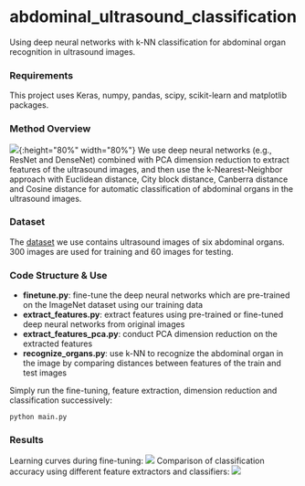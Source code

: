 # abdominal_ultrasound_classification
Using deep neural networks with k-NN classification for abdominal organ recognition in ultrasound images.

### Requirements
This project uses Keras, numpy, pandas, scipy, scikit-learn and matplotlib packages.

### Method Overview
![](https://github.com/LeeKeyu/abdominal_ultrasound_classification/blob/master/result/workflow.jpg){:height="80%" width="80%"}
We use deep neural networks (e.g., ResNet and DenseNet) combined with PCA dimension reduction to extract features of the ultrasound images, and then use the k-Nearest-Neighbor approach with Euclidean distance, City block distance, Canberra distance and Cosine distance for automatic classification of abdominal organs in the ultrasound images.

### Dataset
The [dataset](https://github.com/ftsvd/USAnotAI) we use contains ultrasound images of six abdominal organs. 300 images are used for training and 60 images for testing.

### Code Structure & Use
 - **finetune.py**: fine-tune the deep neural networks which are pre-trained on the ImageNet dataset using our training data
 - **extract_features.py**: extract features using pre-trained or fine-tuned deep neural networks from original images
 - **extract_features_pca.py**: conduct PCA dimension reduction on the extracted features
 - **recognize_organs.py**: use k-NN to recognize the abdominal organ in the image by comparing distances between features of the train and
   test images

Simply run the fine-tuning, feature extraction, dimension reduction and classification successively:
```
python main.py
```

### Results
Learning curves during fine-tuning:
![](https://github.com/LeeKeyu/abdominal_ultrasound_classification/blob/master/result/learning_curve.png)
Comparison of classification accuracy using different feature extractors and classifiers:
![](https://github.com/LeeKeyu/abdominal_ultrasound_classification/blob/master/result/comparison.png)

